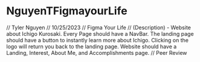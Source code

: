 # NguyenTFigmayourLife
// Tyler Nguyen
// 10/25/2023
// Figma Your Life
// (Description) - Website about Ichigo Kurosaki. Every Page should have a NavBar. The landing page should have a button to instantly learn more about Ichigo. Clicking on the logo will return you back to the landing page. Website should have a Landing, Interest, About Me, and Accomplishments page. 
// Peer Review 

